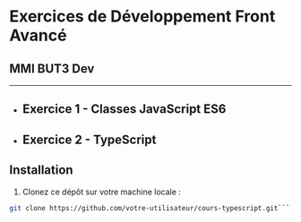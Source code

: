# Exercices de Développement Front Avancé 
## MMI BUT3 Dev
---
- ## Exercice 1 - Classes JavaScript ES6
- ## Exercice 2 - TypeScript

## Installation

1. Clonez ce dépôt sur votre machine locale :

```bash
git clone https://github.com/votre-utilisateur/cours-typescript.git```
